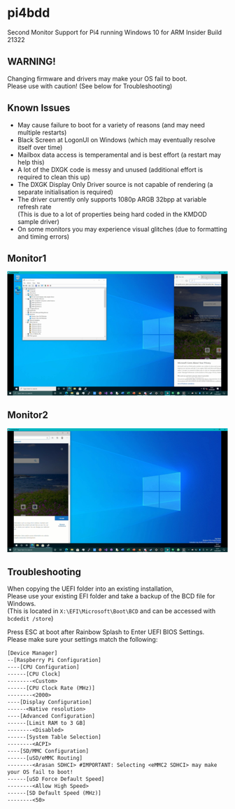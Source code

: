 # pi4bdd
Second Monitor Support for Pi4 running Windows 10 for ARM Insider Build 21322

## WARNING!
Changing firmware and drivers may make your OS fail to boot. \
Please use with caution! (See below for Troubleshooting)

## Known Issues
 * May cause failure to boot for a variety of reasons (and may need multiple restarts)
 * Black Screen at LogonUI on Windows (which may eventually resolve itself over time)
 * Mailbox data access is temperamental and is best effort (a restart may help this)
 * A lot of the DXGK code is messy and unused (additional effort is required to clean this up)
 * The DXGK Display Only Driver source is not capable of rendering (a separate initialisation is required)
 * The driver currently only supports 1080p ARGB 32bpp at variable refresh rate \
   (This is due to a lot of properties being hard coded in the KMDOD sample driver)
 * On some monitors you may experience visual glitches (due to formatting and timing errors)

## Monitor1
![Monitor1](https://github.com/TheMindVirus/pi4bdd/blob/main/SCREENSHOTS/Monitor1.png)
## Monitor2
![Monitor2](https://github.com/TheMindVirus/pi4bdd/blob/main/SCREENSHOTS/Monitor2.png)

## Troubleshooting

When copying the UEFI folder into an existing installation, \
Please use your existing EFI folder and take a backup of the BCD file for Windows. \
(This is located in `X:\EFI\Microsoft\Boot\BCD` and can be accessed with `bcdedit /store`)

Press ESC at boot after Rainbow Splash to Enter UEFI BIOS Settings. \
Please make sure your settings match the following:
```
[Device Manager]
--[Raspberry Pi Configuration]
----[CPU Configuration]
------[CPU Clock]
--------<Custom>
------[CPU Clock Rate (MHz)]
--------<2000>
----[Display Configuration]
------<Native resolution>
----[Advanced Configuration]
------[Limit RAM to 3 GB]
--------<Disabled>
------[System Table Selection]
--------<ACPI>
----[SD/MMC Configuration]
------[uSD/eMMC Routing]
--------<Arasan SDHCI> #IMPORTANT: Selecting <eMMC2 SDHCI> may make your OS fail to boot!
------[uSD Force Default Speed]
--------<Allow High Speed>
------[SD Default Speed (MHz)]
--------<50>
```
